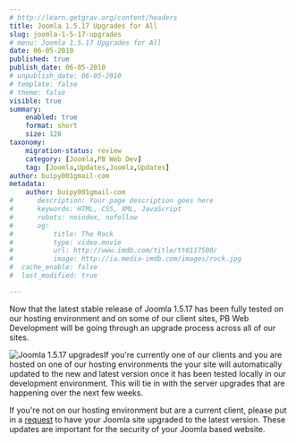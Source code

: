 ```yaml
---
# http://learn.getgrav.org/content/headers
title: Joomla 1.5.17 Upgrades for All
slug: joomla-1-5-17-upgrades
# menu: Joomla 1.5.17 Upgrades for All
date: 06-05-2010
published: true
publish_date: 06-05-2010
# unpublish_date: 06-05-2010
# template: false
# theme: false
visible: true
summary:
    enabled: true
    format: short
    size: 128
taxonomy:
    migration-status: review
    category: [Joomla,PB Web Dev]
    tag: [Joomla,Updates,Joomla,Updates]
author: buipy001gmail-com
metadata:
    author: buipy001gmail-com
#      description: Your page description goes here
#      keywords: HTML, CSS, XML, JavaScript
#      robots: noindex, nofollow
#      og:
#          title: The Rock
#          type: video.movie
#          url: http://www.imdb.com/title/tt0117500/
#          image: http://ia.media-imdb.com/images/rock.jpg
#  cache_enable: false
#  last_modified: true

---
```


Now that the latest stable release of Joomla 1.5.17 has been fully tested on our hosting environment and on some of our client sites, PB Web Development will be going through an upgrade process across all of our sites.

![Joomla 1.5.17 upgrades](/images/stories/joomla-upgrades.png)If you're currently one of our clients and you are hosted on one of our hosting environments the your site will automatically updated to the new and latest version once it has been tested locally in our development environment. This will tie in with the server upgrades that are happening over the next few weeks.

If you're not on our hosting environment but are a current client, please put in a [request](/quote-request) to have your Joomla site upgraded to the latest version. These updates are important for the security of your Joomla based website.